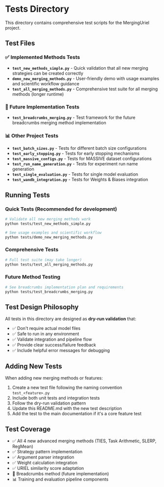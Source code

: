 # Tests Directory

This directory contains comprehensive test scripts for the MergingUriel project.

## Test Files

### ✅ Implemented Methods Tests

- **`test_new_methods_simple.py`** - Quick validation that all new merging strategies can be created correctly
- **`demo_new_merging_methods.py`** - User-friendly demo with usage examples and scientific workflow guidance
- **`test_all_merging_methods.py`** - Comprehensive test suite for all merging methods (longer runtime)

### 🔄 Future Implementation Tests

- **`test_breadcrumbs_merging.py`** - Test framework for the future breadcrumbs merging method implementation

### 📊 Other Project Tests

- **`test_batch_sizes.py`** - Tests for different batch size configurations
- **`test_early_stopping.py`** - Tests for early stopping mechanisms
- **`test_massive_configs.py`** - Tests for MASSIVE dataset configurations
- **`test_run_name_generation.py`** - Tests for experiment run name generation
- **`test_single_evaluation.py`** - Tests for single model evaluation
- **`test_wandb_integration.py`** - Tests for Weights & Biases integration

## Running Tests

### Quick Tests (Recommended for development)

```bash
# Validate all new merging methods work
python tests/test_new_methods_simple.py

# See usage examples and scientific workflow
python tests/demo_new_merging_methods.py
```

### Comprehensive Tests

```bash
# Full test suite (may take longer)
python tests/test_all_merging_methods.py
```

### Future Method Testing

```bash
# See breadcrumbs implementation plan and requirements
python tests/test_breadcrumbs_merging.py
```

## Test Design Philosophy

All tests in this directory are designed as **dry-run validation** that:

- ✅ Don't require actual model files
- ✅ Safe to run in any environment
- ✅ Validate integration and pipeline flow
- ✅ Provide clear success/failure feedback
- ✅ Include helpful error messages for debugging

## Adding New Tests

When adding new merging methods or features:

1. Create a new test file following the naming convention `test_<feature>.py`
2. Include both unit tests and integration tests
3. Follow the dry-run validation pattern
4. Update this README.md with the new test description
5. Add the test to the main documentation if it's a core feature test

## Test Coverage

- ✅ All 4 new advanced merging methods (TIES, Task Arithmetic, SLERP, RegMean)
- ✅ Strategy pattern implementation
- ✅ Argument parser integration
- ✅ Weight calculation integration
- ✅ URIEL similarity score adaptation
- 🔄 Breadcrumbs method (future implementation)
- 📊 Training and evaluation pipeline components